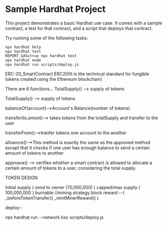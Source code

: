 # Sample Hardhat Project

This project demonstrates a basic Hardhat use case. It comes with a sample contract, a test for that contract, and a script that deploys that contract.

Try running some of the following tasks:

```shell
npx hardhat help
npx hardhat test
REPORT_GAS=true npx hardhat test
npx hardhat node
npx hardhat run scripts/deploy.js
```





ERC-20_SmartContract
ERC20(It is the technical standard for fungible tokens created using the Ethereum blockchain)

There are 6 functions... TotalSupply() --> supply of tokens



TotalSupply() --> supply of tokens

balanceOf(account)-->Account's Balance(number of tokens)

transfer(to,amont)--> takes tokens from the totalSupply and transfer to the user

transferFrom()-->tranfer tokens one account to the another

allownce()-->This method is exactly the same as the approved method
except that it checks if one user has enough balance to send a certain
amount of tokens to another

approave() --> verifies whether a smart contract is allowed to
allocate a certain amount of tokens to a user, considering the total
supply.



TOKEN DESIGN

initial supply (  send to owner  (70,000,000)  )
capped/max supply  (  100,000,000  )
burnable
//mining strategy
block reward --(
	_beforeTokenTransfer()
	_mintMinerReward()
)






deploy:-


npx hardhat run --network bsc scripts/deploy.js

